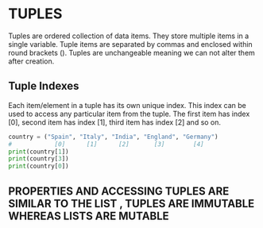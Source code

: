 # TUPLES

Tuples are ordered collection of data items. They store multiple items in a single variable. Tuple items are separated by commas and enclosed within round brackets (). Tuples are unchangeable meaning we can not alter them after creation.

## Tuple Indexes

Each item/element in a tuple has its own unique index. This index can be used to access any particular item from the tuple. The first item has index [0], second item has index [1], third item has index [2] and so on.
```python
country = ("Spain", "Italy", "India", "England", "Germany")
#            [0]      [1]      [2]       [3]        [4]
print(country[1])
print(country[3])
print(country[0])
```

## PROPERTIES AND ACCESSING TUPLES ARE SIMILAR TO THE LIST , TUPLES ARE IMMUTABLE WHEREAS LISTS ARE MUTABLE


